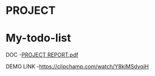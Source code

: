 # PROJECT
# My-todo-list

DOC -[PROJECT REPORT.pdf](https://github.com/mayank420-ux/PROJECT/files/12195535/PROJECT.REPORT.pdf)

 
DEMO LINK -https://clipchamp.com/watch/Y8kjMSdyqiH
